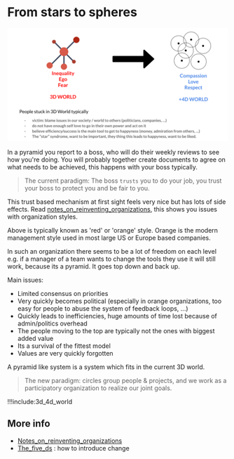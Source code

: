 # From stars to spheres

![](./img/stars_spheres.png)

In a pyramid you report to a boss, who will do their weekly reviews to see how you're doing.
You will probably together create documents to agree on what needs to be achieved, this happens with your boss typically.

> The current paradigm: The boss ```trusts``` you to do your job, you trust your boss to protect you and be fair to you.

This trust based mechanism at first sight feels very nice but has lots of side effects.
Read [notes_on_reinventing_organizations](notes_on_reinventing_organizations.md), this shows you issues with organization styles.

Above is typically known as 'red' or 'orange' style. Orange is the modern management style used in most large US or Europe based companies.

In such an organization there seems to be a lot of freedom on each level e.g. if a manager of a team wants to change the tools they use it will still work, because its a pyramid. It goes top down and back up.

Main issues:

- Limited consensus on priorities
- Very quickly becomes political (especially in orange organizations, too easy for people to abuse the system of feedback loops, ...)
- Quickly leads to inefficiencies, huge amounts of time lost because of admin/politics overhead
- The people moving to the top are typically not the ones with biggest added value
- Its a survival of the fittest model
- Values are very quickly forgotten

A pyramid like system is a system which fits in the current 3D world.

> The new paradigm: circles group people & projects, and we work as a participatory organization to realize our joint goals.

!!!include:3d_4d_world


## More info

- [Notes_on_reinventing_organizations](notes_on_reinventing_organizations.md)
- [The_five_ds](the_five_ds.md)  :   how to introduce change